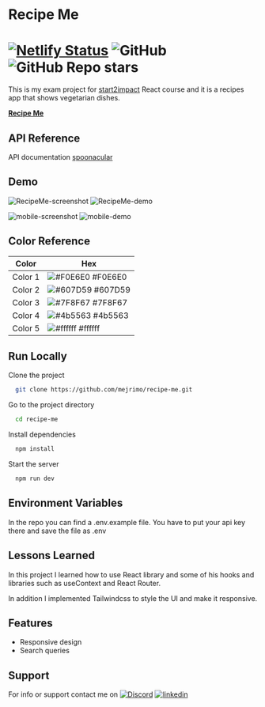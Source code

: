 # Recipe Me

# [![Netlify Status](https://api.netlify.com/api/v1/badges/9dc338b8-2a3d-4a91-8e74-291d474cb2b9/deploy-status)](https://app.netlify.com/sites/recipe-me-veg/deploys) ![GitHub](https://img.shields.io/github/license/mejrimo/recipe-me) ![GitHub Repo stars](https://img.shields.io/github/stars/mejrimo/recipe-me?style=social)

This is my exam project for [start2impact](https://www.start2impact.it/) React course and it is a recipes app that shows vegetarian dishes.

**[Recipe Me](https://recipe-me-veg.netlify.app/)**

## API Reference

API documentation [spoonacular](https://spoonacular.com/food-api/docs#Search-Recipes-Complex)

## Demo

![RecipeMe-screenshot](https://user-images.githubusercontent.com/110642673/230080206-4261377e-9ec4-47fd-a42a-0a56a216552b.jpg) ![RecipeMe-demo](https://user-images.githubusercontent.com/110642673/230078428-bf3cf8f9-ab20-4ea4-a701-bd5ae2fc3238.gif)

![mobile-screenshot](https://user-images.githubusercontent.com/110642673/230087772-f459b18a-0a37-4e2f-85af-2fb87d4f74fe.jpg) ![mobile-demo](https://user-images.githubusercontent.com/110642673/230087945-f942235a-0255-4a03-86a6-690e5be31700.gif)

## Color Reference

| Color   | Hex                                                          |
| ------- | ------------------------------------------------------------ |
| Color 1 | ![#F0E6E0](https://placehold.co/10x10/F0E6E0/F0E6E0) #F0E6E0 |
| Color 2 | ![#607D59](https://placehold.co/10x10/607D59/607D59) #607D59 |
| Color 3 | ![#7F8F67](https://placehold.co/10x10/7F8F67/7F8F67) #7F8F67 |
| Color 4 | ![#4b5563](https://placehold.co/10x10/4b5563/4b5563) #4b5563 |
| Color 5 | ![#ffffff](https://placehold.co/10x10/ffffff/ffffff) #ffffff |

## Run Locally

Clone the project

```bash
  git clone https://github.com/mejrimo/recipe-me.git
```

Go to the project directory

```bash
  cd recipe-me
```

Install dependencies

```bash
  npm install
```

Start the server

```bash
  npm run dev
```

## Environment Variables

In the repo you can find a .env.example file. You have to put your api key there and save the file as .env

## Lessons Learned

In this project I learned how to use React library and some of his hooks and libraries such as useContext and React Router.

In addition I implemented Tailwindcss to style the UI and make it responsive.

## Features

- Responsive design
- Search queries

## Support

For info or support contact me on [![Discord](https://img.shields.io/badge/Discord-7289DA?style=for-the-badge&logo=discord&logoColor=white)](https://discordapp.com/users/936580101586423828) [![linkedin](https://img.shields.io/badge/linkedin-0A66C2?style=for-the-badge&logo=linkedin&logoColor=white)](www.linkedin.com/in/mohamed-mejri-925157234)
